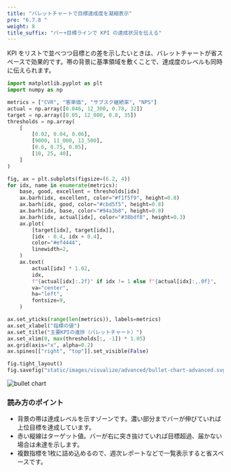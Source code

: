 ```yaml
---
title: "バレットチャートで目標達成度を凝縮表示"
pre: "6.7.8 "
weight: 8
title_suffix: "バー+目標ラインで KPI の達成状況を伝える"
---
```


KPI をリストで並べつつ目標との差を示したいときは、バレットチャートが省スペースで効果的です。帯の背景に基準領域を敷くことで、達成度のレベルも同時に伝えられます。

```python
import matplotlib.pyplot as plt
import numpy as np

metrics = ["CVR", "客単価", "サブスク継続率", "NPS"]
actual = np.array([0.046, 12_300, 0.78, 32])
target = np.array([0.05, 12_000, 0.8, 35])
thresholds = np.array(
    [
        [0.02, 0.04, 0.06],
        [9000, 11_000, 13_500],
        [0.6, 0.75, 0.85],
        [10, 25, 40],
    ]
)

fig, ax = plt.subplots(figsize=(6.2, 4))
for idx, name in enumerate(metrics):
    base, good, excellent = thresholds[idx]
    ax.barh(idx, excellent, color="#f1f5f9", height=0.8)
    ax.barh(idx, good, color="#cbd5f5", height=0.8)
    ax.barh(idx, base, color="#94a3b8", height=0.8)
    ax.barh(idx, actual[idx], color="#38bdf8", height=0.3)
    ax.plot(
        [target[idx], target[idx]],
        [idx - 0.4, idx + 0.4],
        color="#ef4444",
        linewidth=2,
    )
    ax.text(
        actual[idx] * 1.02,
        idx,
        f"{actual[idx]:.2f}" if idx != 1 else f"{actual[idx]:,.0f}",
        va="center",
        ha="left",
        fontsize=9,
    )

ax.set_yticks(range(len(metrics)), labels=metrics)
ax.set_xlabel("指標の値")
ax.set_title("主要KPIの進捗（バレットチャート）")
ax.set_xlim(0, max(thresholds[:, -1]) * 1.05)
ax.grid(axis="x", alpha=0.2)
ax.spines[["right", "top"]].set_visible(False)

fig.tight_layout()
fig.savefig("static/images/visualize/advanced/bullet-chart-advanced.svg")
```

![bullet chart](/images/visualize/advanced/bullet-chart-advanced.svg)

### 読み方のポイント
- 背景の帯は達成レベルを示すゾーンです。濃い部分までバーが伸びていれば上位目標を達成しています。
- 赤い縦線はターゲット値。バーが右に突き抜けていれば目標超過、届かない場合は未達を示します。
- 複数指標を1枚に詰め込めるので、週次レポートなどで一覧表示すると省スペースです。

